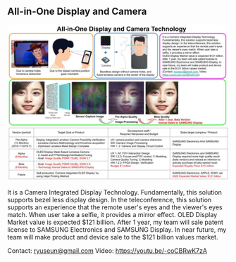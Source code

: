 ## All-in-One Display and Camera

![All-in-One Display and Camera](./All-in-One_Display_Camera_Introduction_A4_20190815.jpg)

It is a Camera Integrated Display Technology.
Fundamentally, this solution supports bezel less display design. In the teleconference, this solution supports an experience that the remote user's eyes and the viewer's eyes match. When user take a selfie, it provides a mirror effect.
OLED Display Market value is expected $121 billion. 
After 1 year, my team will sale patent license to SAMSUNG Electronics and SAMSUNG Display. In near future, my team will make product and device sale to the $121 billion values market.

Contact:  ryuseun@gmail.com
Video:  https://youtu.be/-coCBRwK7zA

